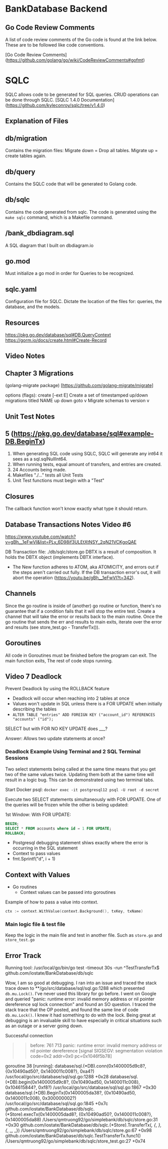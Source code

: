 # BankDatabase Backend

## Go Code Review Comments

A list of code review comments of the Go code is found at the link below. These are to be followed like code conventions.

[Go Code Review Comments] (<https://github.com/golang/go/wiki/CodeReviewComments#gofmt>)

# SQLC

SQLC allows code to be generated for SQL queries.
CRUD operations can be done through SQLC. 
[SQLC 1.4.0 Documentation] (<https://github.com/kyleconroy/sqlc/tree/v1.4.0>)

## Explanation of Files

## db/migration

Contains the migration files: Migrate down = Drop all tables. Migrate up = create tables again.

## db/query

Contains the SQLC code that will be generated to Golang code.

## db/sqlc

Contains the code generated from sqlc.
The code is generated using the `make sqlc` command, which is a Makefile command.

## /bank_dbdiagram.sql

A SQL diagram that I built on dbdiagram.io

## go.mod

Must initialize a go mod in order for Queries to be recognized.

## sqlc.yaml

Configuration file for SQLC. Dictate the location of the files for: queries, the database, and the models.

## Resources

<https://pkg.go.dev/database/sql#DB.QueryContext>
<https://gorm.io/docs/create.html#Create-Record>

## Video Notes

## Chapter 3 Migrations

(golang-migrate package) [https://github.com/golang-migrate/migrate]

options (flags):
  create [-ext E]
        Create a set of timestamped up/down migrations titled NAME 
  up
  down 
  goto v  Migrate schemas to version v

## Unit Test Notes

## 5 (<https://pkg.go.dev/database/sql#example-DB.BeginTx>)

1. When generating SQL code using SQLC, SQLC will generate any int64 it sees as a sql.sqlNullInt64.
2. When running tests, equal amount of transfers, and entries are created.
3. 24 Accounts being made.
4. Makefiles "./..." tests all Unit Tests
5. Unit Test functions must begin with a "Test"

## Closures

The callback function won't know exactly what type it should return.

## Database Transactions Notes Video #6

<https://www.youtube.com/watch?v=gBh__1eFwVI&list=PLy_6D98if3ULEtXtNSY_2qN21VCKgoQAE>

DB Transaction file: ./db/sqlc/store.go
DBTX is a result of composition. It holds the DBTX object (implements DBTX interface).

- The New function adheres to ATOM, aka ATOMICITY, and errors out if the steps aren't carried out fully.
If the DB transaction error's out, it will abort the operation (<https://youtu.be/gBh__1eFwVI?t=342>).

## Channels

Since the go routine is inside of (another) go routine or function, there's no guarantee that if
a condition fails that it will stop the entire test. Create a channel that will take the error or results
back to the main routine. Once the go routine that sends the err and results to main exits, iterate
over the error and results (see store_test.go - TransferTx()).

## Goroutines

All code in Goroutines must be finished before the program can exit. The main function exits, The
rest of code stops running.

## Video 7 Deadlock

Prevent Deadlock by using the ROLLBACK feature

- Deadlock will occur when reaching into 2 tables at once
- Values won't update in SQL unless there is a FOR UPDATE when initially describing the tables
- `ALTER TABLE "entries" ADD FOREIGN KEY ("account_id") REFERENCES "accounts" ("id");`

SELECT but with FOR NO KEY UPDATE does ___?

Answer: Allows two update statements at once?

### Deadlock Example Using Terminal and 2 SQL Terminal Sessions
Two select statements being called at the same time means that
you get two of the same values twice. Updating them both at 
the same time will result in a logic bug. This can be demonstrated
using two terminal tabs.

Start Docker psql:
`docker exec -it postgresql12 psql -U root -d secret`

Execute two SELECT statements simultaneously with FOR UPDATE. One of the queries will be frozen while the other is beiing updated:

1st Window:
With FOR UPDATE:
```SQL
BEGIN;
SELECT * FROM accounts where id = 1 FOR UPDATE;
ROLLBACK;
```


- Postgresql debugging statement shiws exactly where the error is occurring in the SQL statement
- Context to pass values
- fmt.Sprintf("d", i + 1)

## Context with Values
- Go routines
  - Context values can be passed into goroutines

Example of how to pass a value into context.
```go
ctx := context.WithValue(context.Background(), txKey, txName)
```

### Main logic file & test file

Keep the logic in the main file and test in another file. Such as `store.go` and `store_test.go`

## Error Track

Running tool: /usr/local/go/bin/go test -timeout 30s -run ^TestTransferTx$ github.com/iostate/BankDatabase/db/sqlc

Wow, I am so good at debugging. I ran into an issue and traced the stack trace down to **/go/src/database/sql/sql.go:1288
which presented `db.mu.Lock()`. I've never used this library for go before. I went on Google and queried
"panic: runtime error: invalid memory address or nil pointer dereference sql lock connection"
and found an SO question. I traced the stack trace that the OP posted, and found the same line of code `db.mu.Lock()`.
I knew it had something to do with the lock. Being great at debugging is an invaluable skill to have especially in critical situations
such as an outage or a server going down.

Successful connection
>> before: 761 713
panic: runtime error: invalid memory address or nil pointer dereference
[signal SIGSEGV: segmentation violation code=0x2 addr=0x0 pc=0x1046f5b78]

goroutine 38 [running]:
database/sql.(*DB).conn(0x1400005d9c8?, {0x10490ad50?, 0x1400011c008?}, 0xa4?)
 /usr/local/go/src/database/sql/sql.go:1288 +0x28
database/sql.(*DB).begin(0x1400005d9c8?, {0x10490ad50, 0x1400011c008}, 0x104615844?, 0xf8?)
 /usr/local/go/src/database/sql/sql.go:1867 +0x30
database/sql.(*DB).BeginTx(0x1400005da38?, {0x10490ad50, 0x1400011c008}, 0x300000002?)
 /usr/local/go/src/database/sql/sql.go:1845 +0x7c
github.com/iostate/BankDatabase/db/sqlc.(*Store).execTx(0x1400005dad8?, {0x10490ad50?, 0x1400011c008?}, 0x1400005da88)
 /Users/qmtruong92/go/simplebank/db/sqlc/store.go:31 +0x30
github.com/iostate/BankDatabase/db/sqlc.(*Store).TransferTx(_, {_, _}, {_, _, _})
 /Users/qmtruong92/go/simplebank/db/sqlc/store.go:67 +0x98
github.com/iostate/BankDatabase/db/sqlc.TestTransferTx.func1()
 /Users/qmtruong92/go/simplebank/db/sqlc/store_test.go:27 +0x74
